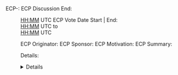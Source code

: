 ECP-<INSERT ECP NUMBER>: <INSERT ECP TITLE>
ECP Discussion End: <DD> <MONTH EG:FEB> <YYYY> <HH:MM> UTC
ECP Vote Date Start | End: <DD> <MONTH EG:FEB> <YYYY> <HH:MM> UTC to <DD> <MONTH EG:FEB> <YYYY> <HH:MM> UTC

ECP Originator: <ECP Originator NAME>
ECP Sponsor: <ECP Sponsor NAME>
ECP Motivation: <ECP Motivation>
ECP Summary: <ECP Summary>

Details:

<DETAILS GO HERE>
